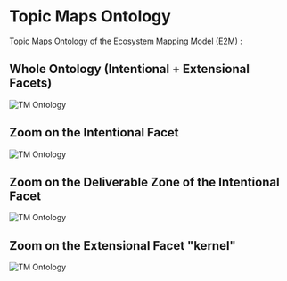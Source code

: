 Topic Maps Ontology
==

Topic Maps Ontology of the Ecosystem Mapping Model (E2M) :

Whole Ontology (Intentional + Extensional Facets)
-
![TM Ontology](https://github.com/iPlumb3r/EcosystemMappingModel/blob/master/images/TM_Ontology%40E2M_2020-02-28.png)

Zoom on the Intentional Facet
-
![TM Ontology](https://github.com/iPlumb3r/EcosystemMappingModel/blob/master/images/TM_Ontology%40E2M-i_2020-02-28.png)


Zoom on the Deliverable Zone of the Intentional Facet
-
![TM Ontology](https://github.com/iPlumb3r/EcosystemMappingModel/blob/master/images/TM_Ontology%40E2M-i_Deliverable_2020-02-28.png)


Zoom on the Extensional Facet "kernel"
-

![TM Ontology](https://github.com/iPlumb3r/EcosystemMappingModel/blob/master/images/TM_Ontology%40E2M-e_2020-02-28.png)
